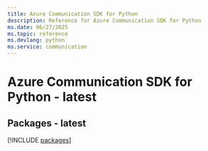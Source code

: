 ```yaml
---
title: Azure Communication SDK for Python
description: Reference for Azure Communication SDK for Python
ms.date: 06/27/2025
ms.topic: reference
ms.devlang: python
ms.service: communication
---
```

# Azure Communication SDK for Python - latest
## Packages - latest
[!INCLUDE [packages](communication-index.md)]